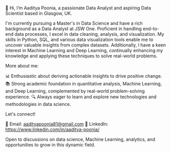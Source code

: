 👋 Hi, I’m Aaditya Poonia, a passionate Data Analyst and aspiring Data Scientist based in Glasgow, UK.

I'm currently pursuing a Master's in Data Science and have a rich background as a Data Analyst at JSW One. Proficient in handling end-to-end data processes, I excel in data cleaning, analysis, and visualization. My skills in Python, SQL, and various data visualization tools enable me to uncover valuable insights from complex datasets. Additionally, I have a keen interest in Machine Learning and Deep Learning, continually enhancing my knowledge and applying these techniques to solve real-world problems.

More about me:

📊 Enthusiastic about deriving actionable insights to drive positive change.
📚 Strong academic foundation in quantitative analysis, Machine Learning, and Deep Learning, complemented by real-world problem-solving experience.
🔍 Always eager to learn and explore new technologies and methodologies in data science.

Let's connect!

📧 Email: aadityapoonia81@gmail.com
💼 LinkedIn: https://www.linkedin.com/in/aaditya-poonia/

Open to discussions on data science, Machine Learning, analytics, and opportunities to grow in this dynamic field.
